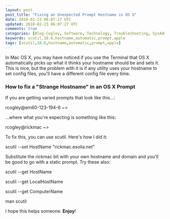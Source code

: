 ```yaml
---           
layout: post
post_title: "Fixing an Unexpected Prompt Hostname in OS X"
date: 2010-02-23 06:07:27 UTC
updated: 2010-02-23 06:07:27 UTC
comments: true
categories: [Blog-Cogley, Software, Technology, Troubleshooting, SysAdmin, Tips]
keywords: scutil,10.6,hostname,automatic,prompt,apple
tags: [scutil,10.6,hostname,automatic,prompt,apple]
---
```

 


In Mac OS X, you may have noticed if you use the Terminal that OS X automatically picks up what it thinks your hostname should be and sets it. This is nice, but the problem with it is if any utility uses your hostname to set config files, you'll have a different config file every time. 




### How to fix a "Strange Hostname" in an OS X Prompt






If you are getting varied prompts that look like this...: 




rcogley@em60-123-194-6 ~>




...where what you're expecting is something like this: 




rcogley@rickmac ~>




To fix this, you can use scutil. Here's how I did it: 




scutil --set HostName "rickmac.esolia.net"




Substitute the rickmac bit with your own hostname and domain and you'll be good to go with a static prompt. Try these also: 




scutil --get HostName




scutil --get LocalHostName




scutil --get ComputerName




man scutil




I hope this helps someone. **Enjoy**! 


